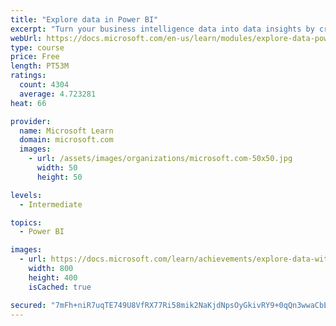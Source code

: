 ```yaml
---
title: "Explore data in Power BI"
excerpt: "Turn your business intelligence data into data insights by creating and configuring Power BI dashboards."
webUrl: https://docs.microsoft.com/en-us/learn/modules/explore-data-power-bi/
type: course
price: Free
length: PT53M
ratings:
  count: 4304
  average: 4.723281
heat: 66

provider:
  name: Microsoft Learn
  domain: microsoft.com
  images:
    - url: /assets/images/organizations/microsoft.com-50x50.jpg
      width: 50
      height: 50

levels:
  - Intermediate

topics:
  - Power BI

images:
  - url: https://docs.microsoft.com/learn/achievements/explore-data-with-power-bi-desktop-social.png
    width: 800
    height: 400
    isCached: true

secured: "7mFh+niR7uqTE749U8VfRX77Ri58mik2NaKjdNpsOyGkivRY9+0qQn3wwaCbElPmxgq3YSgNRqXKgfzjzsf0S6aBKrG5BeAPGkR9GtiCaEN5JqHmfc4oxN426m47FUAnsRBhhW55vg5HPCxKZwze91gC6BrI6TuKahwwyTERTfZUD0yfAD/v9bf9Ctg2LowSPUWNvG5p1oeZIzK2Q+3zljOErZYKbWxvXiaHQ4j+FYQf6vFwT7lkjW9Y8CuqoVEuRnQnB9Lrv6LcCDEvC/VYtDDjy06+IlzUKU2CVPbntLNBzhrChBFHZfYYHWi1aFMPbM8yYipCUlgXW2avoHrzDOs39lP4KvLPve76XO1UOHSXCGERbQt+X5kPTFAK24Haq0skHuc2ujaoQgM7bpiUYHImCytLohncHFQO/I8JElI=;O0Z1zpp8HRKdaOUNSUfXTw=="
---
```



